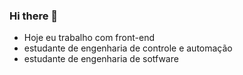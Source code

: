 ### Hi there 👋



-  Hoje eu trabalho com front-end
- estudante de engenharia de controle e automação
- estudante de engenharia de sotfware

